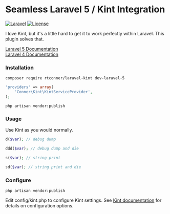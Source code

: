 Seamless Laravel 5 / Kint Integration
============

[![Laravel](https://img.shields.io/badge/Laravel-5.0-orange.svg?style=flat-square)](http://laravel.com)
[![License](http://img.shields.io/badge/license-MIT-brightgreen.svg?style=flat-square)](https://tldrlegal.com/license/mit-license)

I love Kint, but it's a little hard to get it to work perfectly within Laravel. This plugin solves that.

[Laravel 5 Documentation](https://github.com/rtconner/laravel-kint/tree/laravel-5)  
[Laravel 4 Documentation](https://github.com/rtconner/laravel-kint/tree/laravel-4)

### Installation

    composer require rtconner/laravel-kint dev-laravel-5

```php
'providers' => array(
	'Conner\Kint\KintServiceProvider',
);
```

    php artisan vendor:publish

### Usage

Use Kint as you would normally.

```php
d($var); // debug dump

ddd($var); // debug dump and die

s($var); // string print

sd($var); // string print and die
```

### Configure

    php artisan vendor:publish

Edit config/kint.php to configure Kint settings. See [Kint documentation](http://raveren.github.io/kint/) for details on configuration options.